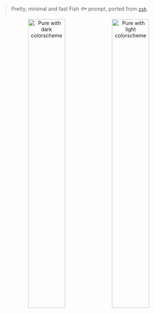 <!-- markdownlint-disable-next-line MD041 -->
> Pretty, minimal and fast Fish 🐟 prompt, ported from [`zsh`](https://github.com/sindresorhus/pure).

<div align=center>
  <a href="https://user-images.githubusercontent.com/13354491/51189594-6b6cfb00-18f1-11e9-9e4f-7d0f2cb52ac9.png" target=blank><img width=45% src=https://user-images.githubusercontent.com/13354491/51189594-6b6cfb00-18f1-11e9-9e4f-7d0f2cb52ac9.png alt="Pure with dark colorscheme"></a>
  <a href="https://user-images.githubusercontent.com/13354491/51189552-55f7d100-18f1-11e9-8edd-74e303fe5e1f.png" target=blank><img width=45% src=https://user-images.githubusercontent.com/13354491/51189552-55f7d100-18f1-11e9-8edd-74e303fe5e1f.png alt="Pure with light colorscheme"></a>
</div>
